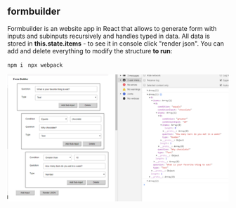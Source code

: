 ## formbuilder

Formbuilder is an website app in React that allows to generate form with inputs and subinputs recursively and handles typed in data. 
All data is stored in **this.state.items** - to see it in console click "render json".
You can add and delete everything to modify the structure
**to run**:


`npm i`
 ` npx webpack`
 
 
<img src="./formbuilder_screenshot.jpg" width="550" />

